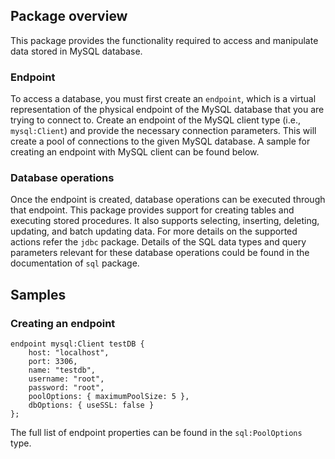 ## Package overview

This package provides the functionality required to access and manipulate data stored in MySQL database. 

### Endpoint 

To access a database, you must first create an `endpoint`, which is a virtual representation of the physical endpoint of the MySQL database that you are trying to connect to. Create an endpoint of the MySQL client type (i.e., `mysql:Client`) and provide the necessary connection parameters. This will create a pool of connections to the given MySQL database. A sample for creating an endpoint with MySQL client can be found below. 

### Database operations

Once the endpoint is created, database operations can be executed through that endpoint. This package provides support for creating tables and executing stored procedures. It also supports selecting, inserting, deleting, updating, and batch updating data. For more details on the supported actions refer the `jdbc` package. Details of the SQL data types and query parameters relevant for these database operations could be found in the documentation of `sql` package. 

## Samples

### Creating an endpoint
```ballerina
endpoint mysql:Client testDB {
    host: "localhost",
    port: 3306,
    name: "testdb",
    username: "root",
    password: "root",
    poolOptions: { maximumPoolSize: 5 },
    dbOptions: { useSSL: false }
};
```
The full list of endpoint properties can be found in the `sql:PoolOptions` type.
